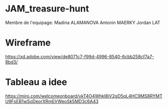 # JAM_treasure-hunt
Membre de l'equipage: Madina ALAMANOVA  Antonin MAERKY  Jordan LAT 


# Wireframe
https://xd.adobe.com/view/de8071c7-f99d-4996-8540-6cbb258cf7a7-8bd3/

# Tableau a idee
https://miro.com/welcomeonboard/vkT4O4Whkl8iV2gD5qL4HC9MS8RYMTU9FsEB1wSoDeorXRmEIrWeoSk5MD3c6A43

